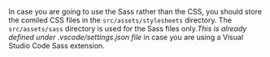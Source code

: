 In case you are going to use the Sass rather than the CSS, you should store the comiled CSS files in the `src/assets/stylesheets` directory. The `src/assets/sass` directory is used for the Sass files only.*This is already defined under .vscode/settings.json file* in case you are using a Visual Studio Code Sass extension.

